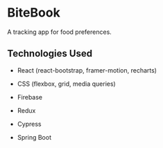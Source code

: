 # BiteBook

A tracking app for food preferences.

## Technologies Used

- React (react-bootstrap, framer-motion, recharts)
- CSS (flexbox, grid, media queries)
- Firebase
- Redux
- Cypress

- Spring Boot
